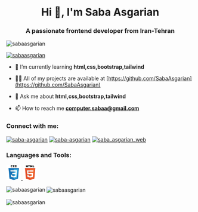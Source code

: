 <h1 align="center">Hi 👋, I'm Saba Asgarian</h1>
<h3 align="center">A passionate frontend developer from Iran-Tehran</h3>

<p align="left"> <img src="https://komarev.com/ghpvc/?username=sabaasgarian&label=Profile%20views&color=0e75b6&style=flat" alt="sabaasgarian" /> </p>

<p align="left"> <a href="https://github.com/ryo-ma/github-profile-trophy"><img src="https://github-profile-trophy.vercel.app/?username=sabaasgarian" alt="sabaasgarian" /></a> </p>

- 🌱 I’m currently learning **html,css,bootstrap,tailwind**

- 👨‍💻 All of my projects are available at [https://github.com/SabaAsgarian](https://github.com/SabaAsgarian)

- 💬 Ask me about **html,css,bootstrap,tailwind**

- 📫 How to reach me **computer.sabaa@gmail.com**

<h3 align="left">Connect with me:</h3>
<p align="left">
<a href="https://codepen.io/saba-asgarian" target="blank"><img align="center" src="https://raw.githubusercontent.com/rahuldkjain/github-profile-readme-generator/master/src/images/icons/Social/codepen.svg" alt="saba-asgarian" height="30" width="40" /></a>
<a href="https://linkedin.com/in/saba-asgarian" target="blank"><img align="center" src="https://raw.githubusercontent.com/rahuldkjain/github-profile-readme-generator/master/src/images/icons/Social/linked-in-alt.svg" alt="saba-asgarian" height="30" width="40" /></a>
<a href="https://instagram.com/saba_asgarian_web" target="blank"><img align="center" src="https://raw.githubusercontent.com/rahuldkjain/github-profile-readme-generator/master/src/images/icons/Social/instagram.svg" alt="saba_asgarian_web" height="30" width="40" /></a>
</p>

<h3 align="left">Languages and Tools:</h3>
<p align="left"> <a href="https://www.w3schools.com/css/" target="_blank" rel="noreferrer"> <img src="https://raw.githubusercontent.com/devicons/devicon/master/icons/css3/css3-original-wordmark.svg" alt="css3" width="40" height="40"/> </a> <a href="https://www.w3.org/html/" target="_blank" rel="noreferrer"> <img src="https://raw.githubusercontent.com/devicons/devicon/master/icons/html5/html5-original-wordmark.svg" alt="html5" width="40" height="40"/> </a> </p>

<p><img align="left" src="https://github-readme-stats.vercel.app/api/top-langs?username=sabaasgarian&show_icons=true&locale=en&layout=compact" alt="sabaasgarian" /></p>

<p>&nbsp;<img align="center" src="https://github-readme-stats.vercel.app/api?username=sabaasgarian&show_icons=true&locale=en" alt="sabaasgarian" /></p>

<p><img align="center" src="https://github-readme-streak-stats.herokuapp.com/?user=sabaasgarian&" alt="sabaasgarian" /></p>
